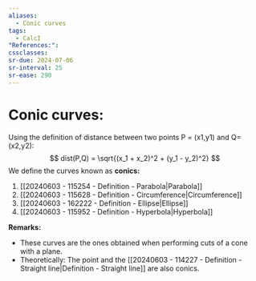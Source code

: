 ```yaml
---
aliases:
  - Conic curves
tags:
  - CalcI
"References:": 
cssclasses: 
sr-due: 2024-07-06
sr-interval: 25
sr-ease: 290
---
```

# Conic curves: 
Using the definition of distance between two points P = (x1,y1) and Q=(x2,y2):
$$
dist(P,Q) = \sqrt{(x_1 + x_2)^2 + (y_1 - y_2)^2}
$$
We define the curves known as **conics:**

1. [[20240603 - 115254 - Definition - Parabola|Parabola]]
2. [[20240603 - 115628 - Definition -  Circumference|Circumference]]
3. [[20240603 - 162222 - Definition - Ellipse|Ellipse]]
4. [[20240603 - 115952 - Definition - Hyperbola|Hyperbola]]

**Remarks:**

+ These curves are the ones obtained when performing cuts of a cone with a plane. 
+ Theoretically: The point and the [[20240603 - 114227 - Definition - Straight line|Definition - Straight line]] are also conics.